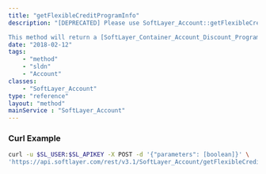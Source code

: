 ```yaml
---
title: "getFlexibleCreditProgramInfo"
description: "[DEPRECATED] Please use SoftLayer_Account::getFlexibleCreditProgramsInfo. 

This method will return a [SoftLayer_Container_Account_Discount_Program](/reference/datatypes/SoftLayer_Container_Account_Discount_Program) object containing the Flexible Credit Program information for this account. To be considered an active participant, the account must have an enrollment record with a monthly credit amount set and the current date must be within the range defined by the enrollment and graduation date. The forNextBillCycle parameter can be set to true to return a SoftLayer_Container_Account_Discount_Program object with information with relation to the next bill cycle. The forNextBillCycle parameter defaults to false. Please note that all discount amount entries are reported as pre-tax amounts and the legacy tax fields in the [SoftLayer_Container_Account_Discount_Program](/reference/datatypes/SoftLayer_Container_Account_Discount_Program) are deprecated. "
date: "2018-02-12"
tags:
    - "method"
    - "sldn"
    - "Account"
classes:
    - "SoftLayer_Account"
type: "reference"
layout: "method"
mainService : "SoftLayer_Account"
---
```


### Curl Example
```bash
curl -u $SL_USER:$SL_APIKEY -X POST -d '{"parameters": [boolean]}' \
'https://api.softlayer.com/rest/v3.1/SoftLayer_Account/getFlexibleCreditProgramInfo'
```
